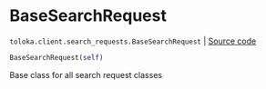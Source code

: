 # BaseSearchRequest
`toloka.client.search_requests.BaseSearchRequest` | [Source code](https://github.com/Toloka/toloka-kit/blob/v1.0.2/src/client/search_requests.py#L170)

```python
BaseSearchRequest(self)
```

Base class for all search request classes

